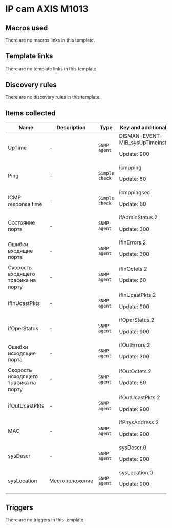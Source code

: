 # IP cam AXIS M1013

## Macros used

There are no macros links in this template.

## Template links

There are no template links in this template.

## Discovery rules

There are no discovery rules in this template.

## Items collected

|Name|Description|Type|Key and additional info|
|----|-----------|----|----|
|UpTime|<p>-</p>|`SNMP agent`|DISMAN-EVENT-MIB_sysUpTimeInstance<p>Update: 900</p>|
|Ping|<p>-</p>|`Simple check`|icmpping<p>Update: 60</p>|
|ICMP response time|<p>-</p>|`Simple check`|icmppingsec<p>Update: 60</p>|
|Cостояние порта|<p>-</p>|`SNMP agent`|ifAdminStatus.2<p>Update: 300</p>|
|Ошибки входящие порта|<p>-</p>|`SNMP agent`|ifInErrors.2<p>Update: 300</p>|
|Скорость входящего трафика на порту|<p>-</p>|`SNMP agent`|ifInOctets.2<p>Update: 60</p>|
|ifInUcastPkts|<p>-</p>|`SNMP agent`|ifInUcastPkts.2<p>Update: 900</p>|
|ifOperStatus|<p>-</p>|`SNMP agent`|ifOperStatus.2<p>Update: 900</p>|
|Ошибки исходящие порта|<p>-</p>|`SNMP agent`|ifOutErrors.2<p>Update: 300</p>|
|Скорость исходящего трафика на порту|<p>-</p>|`SNMP agent`|ifOutOctets.2<p>Update: 60</p>|
|ifOutUcastPkts|<p>-</p>|`SNMP agent`|ifOutUcastPkts.2<p>Update: 900</p>|
|MAC|<p>-</p>|`SNMP agent`|ifPhysAddress.2<p>Update: 900</p>|
|sysDescr|<p>-</p>|`SNMP agent`|sysDescr.0<p>Update: 900</p>|
|sysLocation|<p>Местоположение</p>|`SNMP agent`|sysLocation.0<p>Update: 900</p>|
## Triggers

There are no triggers in this template.

